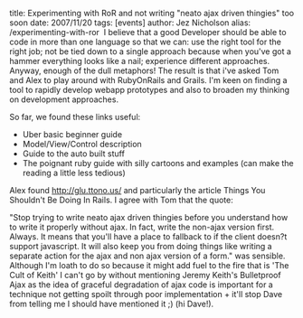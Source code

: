 title: Experimenting with RoR and not writing "neato ajax driven thingies" too soon
date: 2007/11/20
tags: [events]
author: Jez Nicholson
alias: /experimenting-with-ror
​​​​
I believe that a good Developer should be able to code in more than one language so that we can: use the right tool for the right job; not be tied down to a single approach because when you've got a hammer everything looks like a nail; experience different approaches. Anyway, enough of the dull metaphors! The result is that i've asked Tom and Alex to play around with RubyOnRails and Grails. I'm keen on finding a tool to rapidly develop webapp prototypes and also to broaden my thinking on development approaches.

So far, we found these links useful:

* Uber basic beginner guide
* Model/View/Control description
* Guide to the auto built stuff
* The poignant ruby guide with silly cartoons and examples (can make the reading a little less tedious)

Alex found http://glu.ttono.us/ and particularly the article Things You Shouldn't Be Doing In Rails. I agree with Tom that the quote:

"Stop trying to write neato ajax driven thingies before you understand how to write it properly without ajax. In fact, write the non-ajax version first. Always. It means that you'll have a place to fallback to if the client doesn?t support javascript. It will also keep you from doing things like writing a separate action for the ajax and non ajax version of a form."
was sensible. Although I'm loath to do so because it might add fuel to the fire that is 'The Cult of Keith' I can't go by without mentioning Jeremy Keith's Bulletproof Ajax as the idea of graceful degradation of ajax code is important for a technique not getting spoilt through poor implementation + it'll stop Dave from telling me I should have mentioned it ;) (hi Dave!).